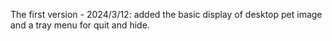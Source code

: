 The first version - 2024/3/12: added the basic display of desktop pet image and a tray menu for quit and hide.
